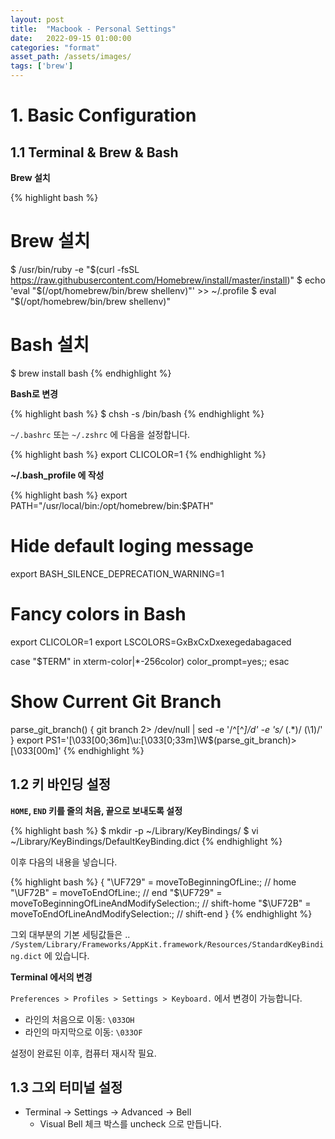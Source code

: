 ```yaml
---
layout: post
title:  "Macbook - Personal Settings"
date:   2022-09-15 01:00:00
categories: "format"
asset_path: /assets/images/
tags: ['brew']
---
```



# 1. Basic Configuration

## 1.1 Terminal & Brew & Bash

**Brew 설치**

{% highlight bash %}
# Brew 설치
$ /usr/bin/ruby -e "$(curl -fsSL https://raw.githubusercontent.com/Homebrew/install/master/install)"
$ echo 'eval "$(/opt/homebrew/bin/brew shellenv)"' >> ~/.profile
$ eval "$(/opt/homebrew/bin/brew shellenv)"

# Bash 설치
$ brew install bash
{% endhighlight %}


**Bash로 변경**

{% highlight bash %}
$ chsh -s /bin/bash
{% endhighlight %}


`~/.bashrc` 또는 `~/.zshrc` 에 다음을 설정합니다.

{% highlight bash %}
export CLICOLOR=1
{% endhighlight %}


**~/.bash_profile 에 작성**

{% highlight bash %}
export PATH="/usr/local/bin:/opt/homebrew/bin:$PATH"

# Hide default loging message
export BASH_SILENCE_DEPRECATION_WARNING=1

# Fancy colors in Bash
export CLICOLOR=1
export LSCOLORS=GxBxCxDxexegedabagaced

case "$TERM" in
    xterm-color|*-256color) color_prompt=yes;;
esac

# Show Current Git Branch
parse_git_branch() {
    git branch 2> /dev/null | sed -e '/^[^*]/d' -e 's/* \(.*\)/ (\1)/'
}
export PS1='\[\033[00;36m\]\u:\[\033[0;33m\]\W$(parse_git_branch)>\[\033[00m\]'
{% endhighlight %}



## 1.2 키 바인딩 설정

**`HOME`, `END` 키를 줄의 처음, 끝으로 보내도록 설정**
 
{% highlight bash %}
$ mkdir -p ~/Library/KeyBindings/
$ vi ~/Library/KeyBindings/DefaultKeyBinding.dict
{% endhighlight %}

이후 다음의 내용을 넣습니다. 

{% highlight bash %}
{
    "\UF729"  = moveToBeginningOfLine:; // home
    "\UF72B"  = moveToEndOfLine:; // end
    "$\UF729" = moveToBeginningOfLineAndModifySelection:; // shift-home
    "$\UF72B" = moveToEndOfLineAndModifySelection:; // shift-end
}
{% endhighlight %}

그외 대부분의 기본 세팅값들은 .. `/System/Library/Frameworks/AppKit.framework/Resources/StandardKeyBinding.dict` 에 있습니다.

**Terminal 에서의 변경**

`Preferences > Profiles > Settings > Keyboard.` 에서 변경이 가능합니다. 

 - 라인의 처음으로 이동: `\033OH`
 - 라인의 마지막으로 이동: `\033OF`


설정이 완료된 이후, 컴퓨터 재시작 필요.


## 1.3 그외 터미널 설정

- Terminal -> Settings -> Advanced -> Bell
  - Visual Bell 체크 박스를 uncheck 으로 만듭니다. 

